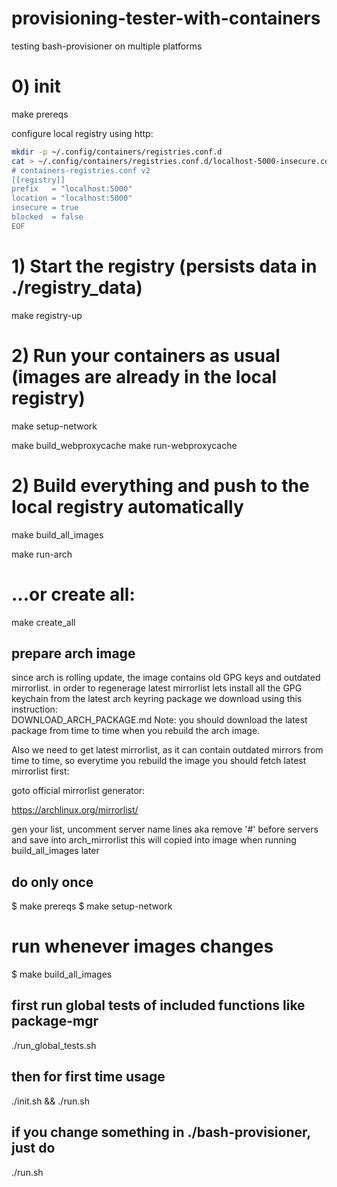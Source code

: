 # provisioning-tester-with-containers

testing bash-provisioner on multiple platforms


# 0) init

make prereqs

configure local registry using http:

```bash
mkdir -p ~/.config/containers/registries.conf.d
cat > ~/.config/containers/registries.conf.d/localhost-5000-insecure.conf <<'EOF'
# containers-registries.conf v2
[[registry]]
prefix   = "localhost:5000"
location = "localhost:5000"
insecure = true
blocked  = false
EOF

```

# 1) Start the registry (persists data in ./registry_data)
make registry-up

# 2) Run your containers as usual (images are already in the local registry)
make setup-network

make build_webproxycache
make run-webproxycache


# 2) Build everything and push to the local registry automatically
make build_all_images

make run-arch
# ...or create all:
make create_all



## prepare arch image

since arch is rolling update, the image contains old GPG keys and outdated
mirrorlist.
in order to regenerage latest mirrorlist lets install all the GPG keychain
from the latest arch keyring package we download using this instruction:  
DOWNLOAD_ARCH_PACKAGE.md
Note: you should download the latest package from time to time when you rebuild the arch image.

Also we need to get latest mirrorlist, as it can contain outdated mirrors from time to time, 
so everytime you rebuild the image you should fetch latest mirrorlist first:
 
 goto official mirrorlist generator:

https://archlinux.org/mirrorlist/

gen your list, uncomment server name lines aka remove '#' before servers
and save into arch_mirrorlist 
this will copied into image when running build_all_images later

## do only once
$ make prereqs
$ make setup-network

# run whenever images changes
$ make build_all_images


## first run global tests of included functions like package-mgr

./run_global_tests.sh

## then for first time usage
./init.sh && ./run.sh

## if you change something in ./bash-provisioner, just do

./run.sh
